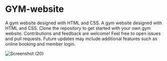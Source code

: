 # GYM-website
A gym website designed with HTML and CSS. A gym website designed with HTML and CSS. Clone the repository to get started with your own gym website. Contributions and feedback are welcome! Feel free to open issues and pull requests. Future updates may include additional features such as online booking and member login.

![Screenshot (20)](https://github.com/Mohammad-Amir-tech/GYM-website/assets/143278584/864e269e-cde8-42c9-bda1-b29050a6a99e)
